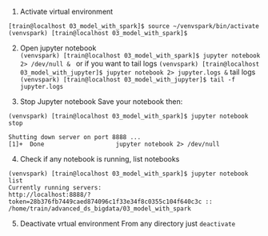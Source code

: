 1. Activate virtual environment  

```
[train@localhost 03_model_with_spark]$ source ~/venvspark/bin/activate
(venvspark) [train@localhost 03_model_with_spark]$
```

2. Open jupyter notebook  
`(venvspark) [train@localhost 03_model_with_spark]$ jupyter notebook 2> /dev/null & `
or if you want to tail logs
` (venvspark) [train@localhost 03_model_with_jupyter]$ jupyter notebook 2> jupyter.logs & `
tail logs
` (venvspark) [train@localhost 03_model_with_jupyter]$ tail -f jupyter.logs `



3. Stop Jupyter notebook
Save your notebook then:
```
(venvspark) [train@localhost 03_model_with_spark]$ jupyter notebook stop

Shutting down server on port 8888 ...
[1]+  Done                    jupyter notebook 2> /dev/null
```

4. Check if any notebook is running, list notebooks
```
(venvspark) [train@localhost 03_model_with_spark]$ jupyter notebook list
Currently running servers:
http://localhost:8888/?token=28b376fb7449caed874096c1f33e34f8c0355c104f640c3c :: /home/train/advanced_ds_bigdata/03_model_with_spark
```

5. Deactivate vrtual environment
From any directory just `deactivate`

